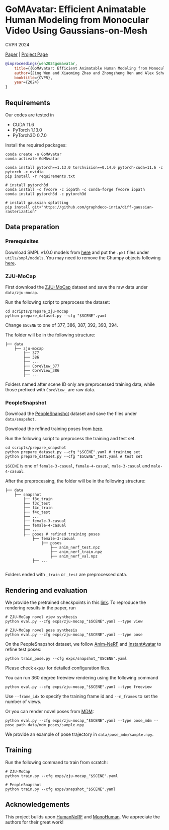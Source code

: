 # GoMAvatar: Efficient Animatable Human Modeling from Monocular Video Using Gaussians-on-Mesh

CVPR 2024

[Paper]() | [Project Page](https://wenj.github.io/GoMAvatar/)

```bibtex
@inproceedings{wen2024gomavatar,
    title={{GoMAvatar: Efficient Animatable Human Modeling from Monocular Video Using Gaussians-on-Mesh}},
    author={Jing Wen and Xiaoming Zhao and Zhongzheng Ren and Alex Schwing and Shenlong Wang},
    booktitle={CVPR},
    year={2024}
}
```

## Requirements

Our codes are tested in
* CUDA 11.6
* PyTorch 1.13.0
* PyTorch3D 0.7.0

Install the required packages:
```Shell
conda create -n GoMAvatar
conda activate GoMAvatar

conda install pytorch==1.13.0 torchvision==0.14.0 pytorch-cuda=11.6 -c pytorch -c nvidia
pip install -r requirements.txt

# install pytorch3d 
conda install -c fvcore -c iopath -c conda-forge fvcore iopath
conda install pytorch3d -c pytorch3d

# install gaussian splatting
pip install git+"https://github.com/graphdeco-inria/diff-gaussian-rasterization"
```

## Data preparation
### Prerequisites
Download SMPL v1.0.0 models from [here](https://smpl.is.tue.mpg.de/download.php) and put the `.pkl` files under `utils/smpl/models`.
You may need to remove the Chumpy objects following [here](https://github.com/vchoutas/smplx/tree/main/tools).

### ZJU-MoCap

First download the [ZJU-MoCap](https://github.com/zju3dv/neuralbody/blob/master/INSTALL.md#zju-mocap-dataset) dataset and save the raw data under `data/zju-mocap`.

Run the following script to preprocess the dataset:
```Shell
cd scripts/prepare_zju-mocap
python prepare_dataset.py --cfg "$SCENE".yaml
```
Change `$SCENE` to one of 377, 386, 387, 392, 393, 394.

The folder will be in the following structure:
```Shell
├── data
    ├── zju-mocap
        ├── 377
        ├── 386
        ├── ...
        ├── CoreView_377
        ├── CoreView_386
        ├── ...
```
Folders named after scene ID only are preprocessed training data, while those prefixed with `CoreView_` are raw data. 

### PeopleSnapshot

Download the [PeopleSnapshot](https://graphics.tu-bs.de/people-snapshot) dataset and save the files under `data/snapshot`.

Download the refined training poses from [here](https://github.com/tijiang13/InstantAvatar/tree/master/data/PeopleSnapshot). 

Run the following script to preprocess the training and test set.
```Shell
cd scripts/prepare_snapshot
python prepare_dataset.py --cfg "$SCENE".yaml # training set
python prepare_dataset.py --cfg "$SCENE"_test.yaml # test set
```
`$SCENE` is one of `female-3-casual`, `female-4-casual`, `male-3-casual` and `male-4-casual`.

After the preprocessing, the folder will be in the following structure:
```Shell
├── data
    ├── snapshot
        ├── f3c_train
        ├── f3c_test
        ├── f4c_train
        ├── f4c_test
        ├── ...
        ├── female-3-casual
        ├── female-4-casual
        ├── ...
        ├── poses # refined training poses
            ├── female-3-casual
                ├── poses
                    ├── anim_nerf_test.npz
                    ├── anim_nerf_train.npz
                    ├── anim_nerf_val.npz
            ├── ...
        
```
Folders ended with `_train` or `_test` are preprocessed data.

## Rendering and evaluation

We provide the pretrained checkpoints in this [link](https://uofi.box.com/s/onwfp29ej03sr2ci7mm59nu74v6i0ip3). To reproduce the rendering results in the paper, run
```Shell
# ZJU-MoCap novel view synthesis
python eval.py --cfg exps/zju-mocap_"$SCENE".yaml --type view

# ZJU-MoCap novel pose synthesis
python eval.py --cfg exps/zju-mocap_"$SCENE".yaml --type pose
```
On the PeopleSnapshot dataset, we follow [Anim-NeRF](https://github.com/JanaldoChen/Anim-NeRF) and [InstantAvatar](https://github.com/tijiang13/InstantAvatar) to refine test poses:
```Shell
python train_pose.py --cfg exps/snapshot_"$SCENE".yaml
```
Please check `exps/` for detailed configuration files.

You can run 360 degree freeview rendering using the following command
```Shell
python eval.py --cfg exps/zju-mocap_"$SCENE".yaml --type freeview
```
Use `--frame_idx` to specify the training frame id and `--n_frames` to set the number of views.

Or you can render novel poses from [MDM](https://guytevet.github.io/mdm-page/):
```Shell
python eval.py --cfg exps/zju-mocap_"$SCENE".yaml --type pose_mdm --pose_path data/mdm_poses/sample.npy
```
We provide an example of pose trajectory in `data/pose_mdm/sample.npy`.

## Training

Run the following command to train from scratch:
```Shell
# ZJU-MoCap
python train.py --cfg exps/zju-mocap_"$SCENE".yaml

# PeopleSnapshot
python train.py --cfg exps/snapshot_"$SCENE".yaml
```

## Acknowledgements

This project builds upon [HumanNeRF](https://github.com/chungyiweng/humannerf) and [MonoHuman](https://github.com/Yzmblog/MonoHuman/tree/main). We appreciate the authors for their great work!
